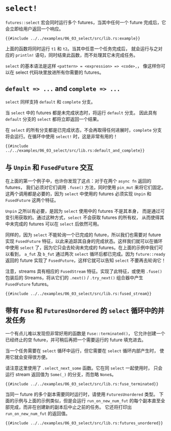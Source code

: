 # `select!`

`futures::select` 宏会同时运行多个 futures，当其中任何一个 future
完成后，它会立即给用户返回一个响应。

```rust,edition2018
{{#include ../../examples/06_03_select/src/lib.rs:example}}
```

上面的函数将同时运行 `t1` 和 `t2`。当其中任意一个任务完成后，
就会运行与之对应的 `println!` 语句，同时结束此函数，而不处理其它未完成任务。

`select` 的基本语法是这样 `<pattern> = <expression> => <code>,`，
像这样你可以在 select 代码块里放进所有你需要的 futures。

## `default => ...` and `complete => ...`

`select` 同样支持 `default` 和 `complete` 分支。

当 `select` 中的 futures 都是未完成状态时，将运行 `default` 分支。
因此具有 `default` 分支的 `select` 都将立即返回一个结果。

在 `select` 的所有分支都是已完成状态，不会再取得任何进展时，`complete`
分支将会运行。在循环中使用 `select!` 时，这是非常有用的！

```rust,edition2018
{{#include ../../examples/06_03_select/src/lib.rs:default_and_complete}}
```

## 与 `Unpin` 和 `FusedFuture` 交互

在上面的第一个例子中，也许你发现了这点：对于在两个 `async fn` 返回的 futures，
我们必须对它们调用 `.fuse()` 方法，同时使用 `pin_mut` 来将它们固定。
这两个调用都是必要的，因为 `select` 中使用的 futures 必须实现 `Unpin` 和
`FusedFuture` 这两个特征。

`Unpin` 之所以有必要，是因为 `select` 使用中的 futures 不是其本身，
而是通过可变引用获取的。通过这种方式，`select` 不会获取 futures 的所有权，
从而使得其中未完成的 futures 可以在 `select` 后依然可用。

同样的，因为 `select` 不能轮询一个已完成的 future，所以我们也需要对 future 实现
`FusedFuture` 特征，以此来追踪其自身的完成状态。这样我们就可以在循环中使用
`select` 了，因为它只会去轮询未完成的 futures。在上面的示例中我们可以看到，
`a_fut` 及 `b_fut` 通过两次 `select` 循环后都已完成。因为 `future::ready`
返回的 future 实现了 `FusedFuture`，这样它就可以告知 `select` 
不要再去轮询它！

注意，streams 具有相应的 `FusedStream` 特征。实现了此特征，或使用 `.fuse()`
包装后的 Streams，将从它们的 `.next()` / `.try_next()` 组合器中产生
`FusedFuture` futures。

```rust,edition2018
{{#include ../../examples/06_03_select/src/lib.rs:fused_stream}}
```

## 带有 `Fuse` 和 `FuturesUnordered` 的 `select` 循环中的并发任务

一个有点儿难以发现但非常好用的函数是 `Fuse::terminated()`，
它允许创建一个已经终止的空 future，并可稍后再把一个需要运行的 future 填充进去。

当一个任务需要在 `select` 循环中运行，但它需要在 `select` 循环内部产生时，
使用它就会变得很方便。

请注意这里使用了 `.select_next_some` 函数。它在同 `select` 一起使用时，
只会运行 stream 返回值为 `Some(_)` 的分支，而忽略 `None`s。

```rust,edition2018
{{#include ../../examples/06_03_select/src/lib.rs:fuse_terminated}}
```

当同一 future 的多个副本需要同时运行时，请使用 `FuturesUnordered` 类型。
下面的示例与上面的示例类似，但是会运行 `run_on_new_num_fut`
的每个副本直至全部完成，而非在创建新的副本后中止之前的任务。
它还将打印出 `run_on_new_num_fut` 的返回值。

```rust,edition2018
{{#include ../../examples/06_03_select/src/lib.rs:futures_unordered}}
```
